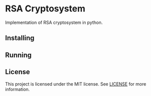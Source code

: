 # RSA Cryptosystem

Implementation of RSA cryptosystem in python.

## Installing

## Running

## License

This project is licensed under the MIT license. See [LICENSE](/blob/master/LICENSE) for more information.
